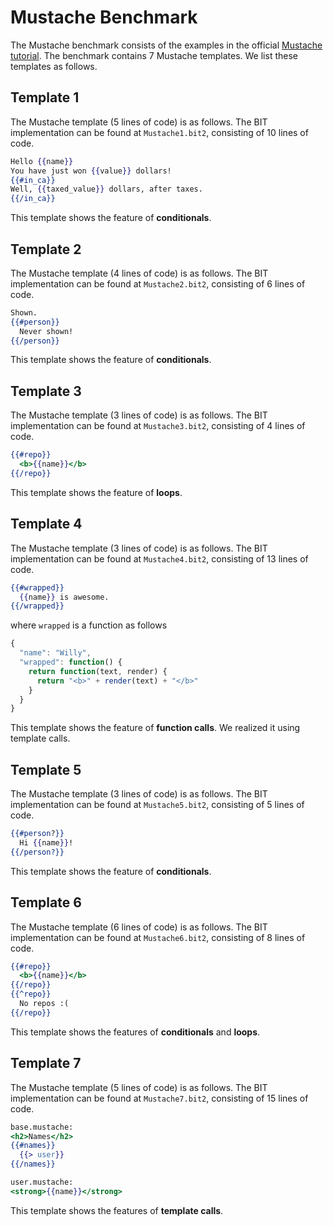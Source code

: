 # Mustache Benchmark
The Mustache benchmark consists of the examples in the official [Mustache tutorial](https://mustache.github.io/mustache.5.html). The benchmark contains 7 Mustache templates. We list these templates as follows.

## Template 1
The Mustache template (5 lines of code) is as follows. The BIT implementation can be found at `Mustache1.bit2`, consisting of 10 lines of code.

```mustache
Hello {{name}}
You have just won {{value}} dollars!
{{#in_ca}}
Well, {{taxed_value}} dollars, after taxes.
{{/in_ca}}
```

This template shows the feature of **conditionals**.

## Template 2
The Mustache template (4 lines of code) is as follows. The BIT implementation can be found at `Mustache2.bit2`, consisting of 6 lines of code.

```mustache
Shown.
{{#person}}
  Never shown!
{{/person}}
```

This template shows the feature of **conditionals**.

## Template 3
The Mustache template (3 lines of code) is as follows. The BIT implementation can be found at `Mustache3.bit2`, consisting of 4 lines of code.

```mustache
{{#repo}}
  <b>{{name}}</b>
{{/repo}}
```

This template shows the feature of **loops**.

## Template 4
The Mustache template (3 lines of code) is as follows. The BIT implementation can be found at `Mustache4.bit2`, consisting of 13 lines of code.

```mustache
{{#wrapped}}
  {{name}} is awesome.
{{/wrapped}}
```
where `wrapped` is a function as follows

```js
{
  "name": "Willy",
  "wrapped": function() {
    return function(text, render) {
      return "<b>" + render(text) + "</b>"
    }
  }
}
```

This template shows the feature of **function calls**. We realized it using template calls.

## Template 5
The Mustache template (3 lines of code) is as follows. The BIT implementation can be found at `Mustache5.bit2`, consisting of 5 lines of code.

```mustache
{{#person?}}
  Hi {{name}}!
{{/person?}}
```

This template shows the feature of **conditionals**. 

## Template 6
The Mustache template (6 lines of code) is as follows. The BIT implementation can be found at `Mustache6.bit2`, consisting of 8 lines of code.

```mustache
{{#repo}}
  <b>{{name}}</b>
{{/repo}}
{{^repo}}
  No repos :(
{{/repo}}
```

This template shows the features of **conditionals** and **loops**. 


## Template 7
The Mustache template (5 lines of code) is as follows. The BIT implementation can be found at `Mustache7.bit2`, consisting of 15 lines of code.

```mustache
base.mustache:
<h2>Names</h2>
{{#names}}
  {{> user}}
{{/names}}

user.mustache:
<strong>{{name}}</strong>
```

This template shows the features of **template calls**. 




